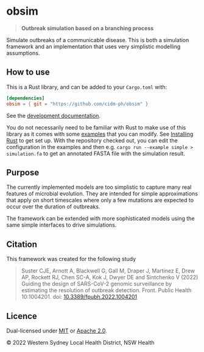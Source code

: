 # obsim

> **Outbreak simulation based on a branching process**

Simulate outbreaks of a communicable disease.
This is both a simulation framework and an implementation that uses very
simplistic modelling assumptions.

## How to use

This is a Rust library, and can be added to your `Cargo.toml` with:

```toml
[dependencies]
obsim = { git = "https://github.com/cidm-ph/obsim" }
```

See the [development documentation](https://cidm-ph.github.io/obsim/).

You do not necessarily need to be familiar with Rust to make use of this
library as it comes with some [examples](./examples) that you can modify.
See [Installing Rust](https://www.rust-lang.org/tools/install) to get set up.
With the repository checked out, you can edit the configuration in the examples
and then e.g. `cargo run --example simple > simulation.fa` to get an annotated
FASTA file with the simulation result.

## Purpose

The currently implemented models are too simplistic to capture many real
features of microbial evolution. They are intended for simple approximations
that apply on short timescales where only a few mutations are expected to occur
over the duration of outbreaks.

The framework can be extended with more sophisticated models using the same
simple interfaces to drive simulations.

## Citation

This framework was created for the following study

> Suster CJE, Arnott A, Blackwell G, Gall M, Draper J, Martinez E, Drew AP, Rockett RJ, Chen SC-A, Kok J, Dwyer DE and Sintchenko V (2022)
> Guiding the design of SARS-CoV-2 genomic surveillance by estimating the resolution of outbreak detection.
> Front. Public Health 10:1004201. doi: [10.3389/fpubh.2022.1004201](https://doi.org/10.3389/fpubh.2022.1004201)

## Licence

Dual-licensed under [MIT](LICENSE-MIT) or [Apache 2.0](LICENSE-APACHE).

© 2022 Western Sydney Local Health District, NSW Health
